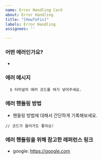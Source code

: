 ```yaml
---
name: Error Handling Card
about: Error Handling
title: "[HowToFix]"
labels: Error Handling
assignees: ''

---
```


### 어떤 에러인가요?
 - 
### 에러 메시지
 ```
   $ 터미널의 에러 코드를 여기 넣어주세요.
 ```
### 에러 핸들링 방법
 - 핸들링 방법에 대해서 간단하게 기록해보세요.
 ```
// 코드가 들어가도 좋아요!
 ```
### 에러 핸들링을 위해 참고한 레퍼런스 링크
 - google: https://google.com
